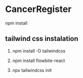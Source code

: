 # CancerRegister

npm install

## tailwind css instalation

1. npm install -D tailwindcss

2. npm install flowbite-react

3. npx tailwindcss init
